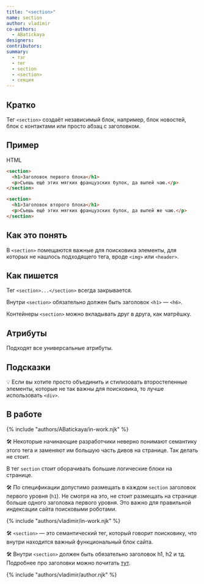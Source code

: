 ```yaml
---
title: "<section>"
name: section
author: vladimir
co-authors:
  - ABatickaya
designers:
contributors:
summary:
  - тэг
  - тег
  - section
  - <section>
  - секция
---
```


## Кратко

Тег `<section>` создаёт независимый блок, например, блок новостей, блок с контактами или просто абзац с заголовком.

## Пример

HTML

```html
<section>
  <h1>Заголовок первого блока</h1>
  <p>Съешь ещё этих мягких французских булок, да выпей чаю.</p>
</section>

<section>
  <h1>Заголовок второго блока</h1>
  <p>Съешь ещё этих мягких французских булок, да выпей же чаю.</p>
</section>
```

## Как это понять

В `<section>` помещаются важные для поисковика элементы, для которых не нашлось подходящего тега, вроде `<img>` или `<header>`.

## Как пишется

Тег `<section>...</section>` всегда закрывается.

Внутри `<section>` обязательно должен быть заголовок `<h1>` — `<h6>`.

Контейнеры `<section>` можно вкладывать друг в друга, как матрёшку.

## Атрибуты

Подходят все универсальные атрибуты.

## Подсказки

💡 Если вы хотите просто объединить и стилизовать второстепенные элементы, которые не так важны для поисковика, то лучше использовать `<div>`.

## В работе

{% include "authors/ABatickaya/in-work.njk" %}

🛠 Некоторые начинающие разработчики неверно понимают семантику этого тега и заменяют им большую часть дивов на странице. Так делать не стоит.

В тег `section` стоит оборачивать большие логические блоки на странице.

🛠 По спецификации допустимо размещать в каждом `section` заголовок первого уровня (`h1`). Не смотря на это, не стоит размещать на странице больше одного заголовка первого уровня. Это важно для правильной индексации сайта поисковыми роботами.

{% include "authors/vladimir/in-work.njk" %}

🛠 `<section>` — это семантический тег, который говорит поисковику, что внутри находится важный функциональный блок сайта.

🛠 Внутри `<section>` должен быть обязательно заголовок h1, h2 и тд. Подробнее про заголовки можно почитать [тут](/posts/html/doka/h1-h6/).

{% include "authors/vladimir/author.njk" %}
